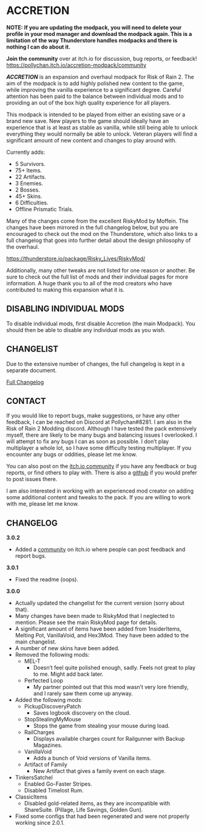 ACCRETION
=========
**NOTE: If you are updating the modpack, you will need to delete your profile in your mod manager and download the modpack again. This is a limitation of the way Thunderstore handles modpacks and there is nothing I can do about it.**

**Join the community** over at itch.io for discussion, bug reports, or feedback! https://pollychan.itch.io/accretion-modpack/community

***ACCRETION*** is an expansion and overhaul modpack for Risk of Rain 2. The aim of the modpack is to add highly polished new content to the game, while improving the vanilla experience to a significant degree. Careful attention has been paid to the balance between individual mods and to providing an out of the box high quality experience for all players.

This modpack is intended to be played from either an existing save or a brand new save. New players to the game should ideally have an experience that is at least as stable as vanilla, while still being able to unlock everything they would normally be able to unlock. Veteran players will find a significant amount of new content and changes to play around with.

Currently adds:
- 5 Survivors.
- 75+ Items.
- 22 Artifacts.
- 3 Enemies.
- 2 Bosses.
- 45+ Skins.
- 6 Difficulties.
- Offline Prismatic Trials.

Many of the changes come from the excellent RiskyMod by Moffein. The changes have been mirrored in the full changelog below, but you are encouraged to check out the mod on the Thunderstore, which also links to a full changelog that goes into further detail about the design philosophy of the overhaul.

<https://thunderstore.io/package/Risky_Lives/RiskyMod/>

Additionally, many other tweaks are not listed for one reason or another. Be sure to check out the full list of mods and their individual pages for more information. A huge thank you to all of the mod creators who have contributed to making this expansion what it is.

DISABLING INDIVIDUAL MODS
------
To disable individual mods, first disable Accretion (the main Modpack). You should then be able to disable any individual mods as you wish.

CHANGELIST
----------

Due to the extensive number of changes, the full changelog is kept in a separate document.

[Full Changelog](https://docs.google.com/document/d/1GXYCsytmH1DupGy7YKiLaJOb5AGFLu3Hhd8o8UL8JU4/edit?usp=sharing)

CONTACT
----
If you would like to report bugs, make suggestions, or have any other feedback, I can be reached on Discord at Pollychan#8281. I am also in the Risk of Rain 2 Modding discord. Although I have tested the pack extensively myself, there are likely to be many bugs and balancing issues I overlooked. I will attempt to fix any bugs I can as soon as possible. I don’t play multiplayer a whole lot, so I have some difficulty testing multiplayer. If you encounter any bugs or oddities, please let me know.

You can also post on the [itch.io community](https://pollychan.itch.io/accretion-modpack/community) if you have any feedback or bug reports, or find others to play with. There is also a [github](https://github.com/PollyEdaline/Accretion-Modpack) if you would prefer to post issues there.

I am also interested in working with an experienced mod creator on adding some additional content and tweaks to the pack. If you are willing to work with me, please let me know.

CHANGELOG
----
**3.0.2**
- Added a [community](https://pollychan.itch.io/accretion-modpack/community) on itch.io where people can post feedback and report bugs.

**3.0.1**
- Fixed the readme (oops).

**3.0.0**

- Actually updated the changelist for the current version (sorry about that).
- Many changes have been made to RiskyMod that I neglected to mention. Please see the main RiskyMod page for details.
- A significant amount of items have been added from 1nsiderItems, Melting Pot, VanillaVoid, and Hex3Mod. They have been added to the main changelist.
- A number of new skins have been added.
- Removed the following mods:
  - MEL-T
     - Doesn’t feel quite polished enough, sadly. Feels not great to play to me. Might add back later.
  - Perfected Loop
    - My partner pointed out that this mod wasn’t very lore friendly, and I rarely saw them come up anyway.
- Added the following mods:
  - PickupDiscoveryPatch
    - Saves logbook discovery on the cloud.
  - StopStealingMyMouse
    - Stops the game from stealing your mouse during load.
  - RailCharges
    - Displays available charges count for Railgunner with Backup Magazines.
  - VanillaVoid
    - Adds a bunch of Void versions of Vanilla items.
  - Artifact of Family
    - New Artifact that gives a family event on each stage.
- TinkersSatchel
  - Enabled Go-Faster Stripes.
  - Disabled Timelost Rum.
- ClassicItems
  - Disabled gold-related items, as they are incompatible with ShareSuite. (Pillage, Life Savings, Golden Gun).
- Fixed some configs that had been regenerated and were not properly working since 2.0.1.